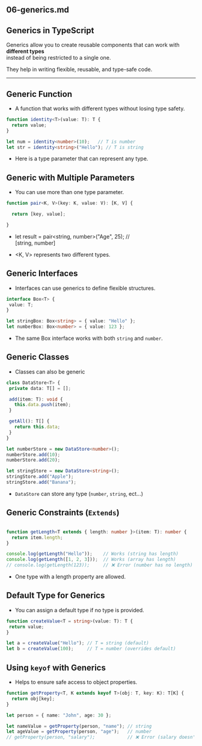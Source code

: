 
## 06-generics.md

## Generics in TypeScript

Generics allow you to create reusable components that can work with **different types**  
instead of being restricted to a single one.

They help in writing flexible, reusable, and type-safe code.

---

## Generic Function

- A function that works with different types without losing type safety.


```ts
function identity<T>(value: T): T {
  return value;
}

let num = identity<number>(10);   // T is number
let str = identity<string>("Hello"); // T is string

```
 - Here <T> is a type parameter that can represent any type.



## Generic with Multiple Parameters


- You can use more than one type parameter.
```ts
function pair<K, V>(key: K, value: V): [K, V] {

  return [key, value];

}

```
 - let result = pair<string, number>("Age", 25); //  
 [string, number]

 - <K, V> represents two different types.



## Generic Interfaces 

 - Interfaces can use generics to define flexible structures.

 ```ts
 interface Box<T> {
  value: T;
}

let stringBox: Box<string> = { value: "Hello" };
let numberBox: Box<number> = { value: 123 };
```

- The same Box interface works with both `string` and `number`.


## Generic Classes 
 - Classes can also be generic

 ```ts
 class DataStore<T> {
  private data: T[] = [];

  add(item: T): void {
    this.data.push(item);
  }

  getAll(): T[] {
    return this.data;
  }
}

let numberStore = new DataStore<number>();
numberStore.add(10);
numberStore.add(20);

let stringStore = new DataStore<string>();
stringStore.add("Apple");
stringStore.add("Banana");
```
- `DataStore` can store any type (`number`, `string`, ect...)

## Generic Constraints (`Extends`)

```ts

function getLength<T extends { length: number }>(item: T): number {
  return item.length;
}

console.log(getLength("Hello"));    // Works (string has length)
console.log(getLength([1, 2, 3]));  // Works (array has length)
// console.log(getLength(123));     // ❌ Error (number has no length)
```
 - One type with a length property are allowed.

 ## Default Type for Generics

 - You can assign a default type if no type is provided.

 ```ts
 function createValue<T = string>(value: T): T {
  return value;
}

let a = createValue("Hello"); // T = string (default)
let b = createValue(100);     // T = number (overrides default)
```


## Using `keyof` with Generics 

- Helps to ensure safe access to object properties.

```ts
function getProperty<T, K extends keyof T>(obj: T, key: K): T[K] {
  return obj[key];
}

let person = { name: "John", age: 30 };

let nameValue = getProperty(person, "name"); // string
let ageValue = getProperty(person, "age");   // number
// getProperty(person, "salary");            // ❌ Error (salary doesn't exist)
```

